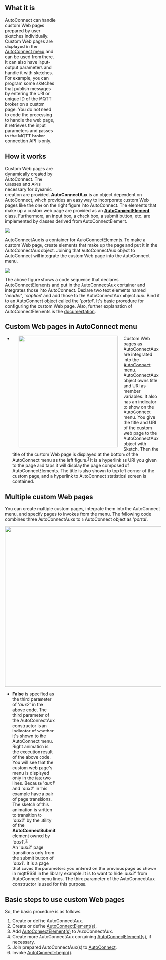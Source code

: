 ## What it is

<span style="margin-left:20px;float:right;width:320px;height:550px;"><img data-gifffer="../images/aux_ov.gif" data-gifffer-width="320" data-gifffer-height="550" /></span>
AutoConnect can handle custom Web pages prepared by user sketches individually. Custom Web pages are displayed in the [AutoConnect menu](menu.md) and can be used from there. It can also have input-output parameters and handle it with sketches. For example, you can program some sketches that publish messages by entering the URI or unique ID of the MQTT broker on a custom page. You do not need to code the processing to handle the web page, it retrieves the input parameters and passes to the MQTT broker connection API is only.

## How it works

Custom Web pages are dynamically created by AutoConnect. The Classes and APIs necessary for dynamic creation are provided. **AutoConnectAux** is an object dependent on AutoConnect, which provides an easy way to incorporate custom Web pages like the one on the right figure into AutoConnect. The elements that make up a custom web page are provided as an [**AutoConnectElement**](acelements.md) class. Furthermore, an input box, a check box, a submit button, etc. are implemented by classes derived from AutoConnectElement.

<img src="../images/ac_objects.svg">

AutoConnectAux is a container for AutoConnectElements. To make a custom Web page, create elements that make up the page and put it in the AutoConnectAux object. Joining that AutoConnectAux object to AutoConnect will integrate the custom Web page into the AutoConnect menu.

<img src="../images/ac_declaration.svg">

The above figure shows a code sequence that declares AutoConnectElements and put in the AutoConnectAux container and integrates those into AutoConnect. Declare two text elements named &#39;*header*&#39;, &#39;*caption*&#39; and add those to the AutoConnectAux object *aux*. Bind it to an AutoConnect object called the &#39;*portal*&#39;. It's basic procedure for configuring the custom Web page. Also, further explanation of AutoConnectElements is the [documentation](acelements.md).

## Custom Web pages in AutoConnect menu

<ul class="horizontal-list">
    <li><img style="margin:0 20px auto;float:left;width:320px;height:360px;" src="../images/ac_auxmenu.png">
    Custom Web pages as AutoConnectAux are integrated into the <a href="menu.html">AutoConnect menu</a>. AutoConnectAux object owns title and URI as member variables. It also has an indicator to show on the AutoConnect menu. You give the title and URI of the custom web page to the AutoConnectAux object with Sketch. Then the title of the custom Web page is displayed at the bottom of the AutoConnect menu as the left figure.<sup id="fnref:1"><a class="footnote-ref" href="#fn:1" rel="footnote">1</a></sup> It is a hyperlink as URI you given to the page and taps it will display the page composed of AutoConnectElements. The title is also shown to top left corner of the custom page, and a hyperlink to AutoConnect statistical screen is contained.</li>
</ul>

[^1]:There is no overlay in the actual menu.

## Multiple custom Web pages

You can create multiple custom pages, integrate them into the AutoConnect menu, and specify pages to invokes from the menu. The following code combines three AutoConnectAuxs to a AutoConnect object as &#39;*portal*&#39;.

<img align="center" width="520px" src="../images/ac_auxjoin_multi.svg">

<ul class="horizontal-list">
    <li><span style="margin-left:20px;float:right;width:320px;height:550px;"><img data-gifffer="../images/aux_menu.gif" data-gifffer-width="320" data-gifffer-height="550" /></span><b>False</b> is specified as the third parameter of &#39;<i>aux2</i>&#39; in the above code. The third parameter of the AutoConnectAux constructor is an indicator of whether it's shown to the AutoConnect menu. Right animation is the execution result of the above code. You will see that the custom web page&#39;s menu is displayed only in the last two lines. Because &#39;<i>aux1</i>&#39; and &#39;<i>aux2</i>&#39; in this example have a pair of page transitions. The sketch of this animation is written to transition to &#39;<i>aux2</i>&#39; by the utility of the <b>AutoConnectSubmit</b> element owned by &#39;<i>aux1</i>&#39;.<sup id="fnref:2"><a class="footnote-ref" href="#fn:2" rel="footnote">2</a></sup><br>An &#39;<i>aux2</i>&#39; page transitions only from the submit button of &#39;<i>aux1</i>&#39;. It is a page that saves the parameters you entered on the previous page as shown in mqttRSSI in the library example. It is to want to hide &#39;<i>aux2</i>&#39; from AutoConnect menu lines. The third parameter of the AutoConnectAux constructor is used for this purpose.</li>
</ul>

## Basic steps to use custom Web pages

So, the basic procedure is as follows.

1. Create or define AutoConnectAux.
2. Create or define [AutoConnectElement(s)](acelements.md).
3. Add [AutoConnectElement(s)](acelements.md) to AutoConnectAux.
4. Create more AutoConnectAux containing [AutoConnectElement(s)](acelements.md), if necessary.
5. Join prepared AutoConnectAux(s) to [AutoConnect](api.md#autoconnect-api).
6. Invoke [AutoConnect::begin()](api.md#begin).

[^2]:
    The sketch is actually this:
    ```cpp
    #include <ESP8266WiFi.h>
    #include <ESP8266WebServer.h>
    #include <AutoConnect.h>
    
    AutoConnect     portal;
    
    ACText(header, "MQTT broker settings");
    ACText(caption1, "Publishing the WiFi...");
    ACSubmit(save, "SAVE", "/mqtt_save");
    AutoConnectAux  aux1("/mqtt_setting", "MQTT Setting", { header, caption1, save });
    
    ACText(caption2, "Save parameters");
    ACSubmit(start, "START", "/mqtt_start"); 
    AutoConnectAux  aux2("/mqtt_save", "MQTT Setting", false, { caption2, start });
    
    AutoConnectAux  aux3("/mqtt_start", "MQTT Start");
    
    void setup() {
      portal.join({ aux1, aux2, aux3 });
      portal.begin();
    }
    
    void loop() {
      portal.handleClient();
    }
    ```

<script>
  window.onload = function() {
    Gifffer();
  };
</script>
